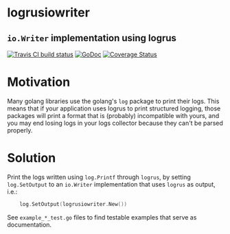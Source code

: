 # logrusiowriter
## `io.Writer` implementation using logrus

[![Travis CI build status](https://travis-ci.com/cabify/logrusiowriter.svg?branch=master)](https://travis-ci.com/cabify/logrusiowriter)
[![GoDoc](https://godoc.org/github.com/cabify/logrusiowriter?status.svg)](https://godoc.org/github.com/cabify/logrusiowriter)
[![Coverage Status](https://coveralls.io/repos/github/cabify/logrusiowriter/badge.svg?branch=master)](https://coveralls.io/github/cabify/logrusiowriter?branch=master)

# Motivation

Many golang libraries use the golang's `log` package to print their logs. This means that if your application
uses logrus to print structured logging, those packages will print a format that is (probably) incompatible with yours,
and you may end losing logs in your logs collector because they can't be parsed properly.

# Solution

Print the logs written using `log.Printf` through `logrus`, by setting `log.SetOutput` to an `io.Writer` implementation
that uses `logrus` as output, i.e.:

```go
	log.SetOutput(logrusiowriter.New())
```

See `example_*_test.go` files to find testable examples that serve as documentation.

